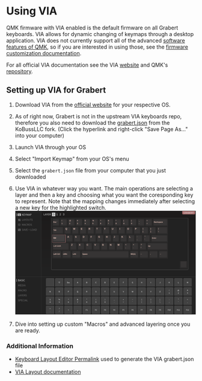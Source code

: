 # Using VIA

QMK firmware with VIA enabled is the default firmware on all Grabert keyboards. VIA allows for dynamic changing of keymaps through a desktop application. VIA does not currently support all of the advanced [software features of QMK](https://docs.qmk.fm/#/feature_auto_shift), so if you are interested in using those, see the [firmware customization documentation](firmware_customization.md).

For all official VIA documentation see the VIA [website](https://caniusevia.com/) and QMK's  [repository]().

## Setting up VIA for Grabert

1. Download VIA from the [official website](https://caniusevia.com/) for your respective OS.

2. As of right now, Grabert is not in the upstream VIA keyboards repo, therefore you also need to download the [grabert.json](https://raw.githubusercontent.com/KoBussLLC/keyboards/kobuss/src/kobuss/grabert/grabert.json) from the KoBussLLC fork. (Click the hyperlink and right-click "Save Page As..." into your computer)
   
3. Launch VIA through your OS
4. Select "Import Keymap" from your OS's menu
5. Select the `grabert.json` file from your computer that you just downloaded
6. Use VIA in whatever way you want. The main operations are selecting a layer and then a key and choosing what you want the coresponding key to represent. Note that the mapping changes immediately after selecting a new key for the highlighted switch. ![](via_select_key.png)
7. Dive into setting up custom "Macros" and advanced layering once you are ready.

### Additional Information

- [Keyboard Layout Editor Permalink](http://www.keyboard-layout-editor.com/##@@_x:3%3B&=0,0&=0,1&=0,2&=0,3&=0,4&=0,5&=0,6&=0,7&=0,8&=0,9&=0,10&=0,11&=0,12&_w:2%3B&=0,13%0A%0A%0A0,0&_x:0.5%3B&=0,13%0A%0A%0A0,1&=0,14%0A%0A%0A0,1%3B&@_x:3&w:1.5%3B&=1,0&=1,1&=1,2&=1,3&=1,4&=1,5&=1,6&=1,7&=1,8&=1,9&=1,10&=1,11&=1,12&_w:1.5%3B&=1,13%3B&@_x:3&w:1.75%3B&=2,0&=2,1&=2,2&=2,3&=2,4&=2,5&=2,6&=2,7&=2,8&=2,9&=2,10&=2,11&_w:2.25%3B&=2,12%3B&@_w:1.25%3B&=3,0%0A%0A%0A1,1&=3,1%0A%0A%0A1,1&_x:0.75&w:2.25%3B&=3,0%0A%0A%0A1,0&=3,2&=3,3&=3,4&=3,5&=3,6&=3,7&=3,8&=3,9&=3,10&=3,11&_w:2.75%3B&=3,12%0A%0A%0A2,0&_x:0.5&w:1.75%3B&=3,12%0A%0A%0A2,1&=3,13%0A%0A%0A2,1%3B&@_x:3&c=%23AAAAAA&w:1.25%3B&=4,0&_w:1.25%3B&=4,1&_w:1.25%3B&=4,2&_c=%23cccccc&w:6.25%3B&=4,3&_c=%23AAAAAA&w:1.25%3B&=4,4%0A%0A%0A3,0&_w:1.25%3B&=4,5%0A%0A%0A3,0&_w:1.25%3B&=4,7%0A%0A%0A3,0&_w:1.25%3B&=4,8%0A%0A%0A3,0%3B&@_y:0.25&x:13%3B&=4,4%0A%0A%0A3,1&=4,5%0A%0A%0A3,1&=4,6%0A%0A%0A3,1&=4,7%0A%0A%0A3,1&=4,8%0A%0A%0A3,1&_x:1.5&c=%23cccccc%3B&=4,9) used to generate the VIA grabert.json file
- [VIA Layout documentation](https://caniusevia.com/docs/layouts)